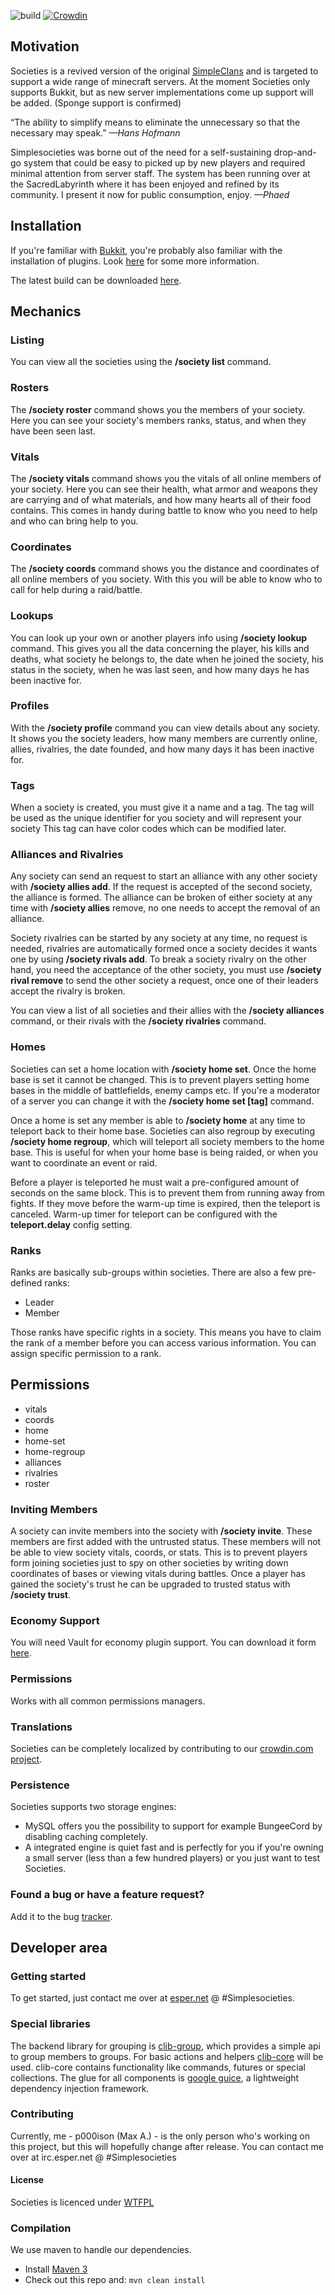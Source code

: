 ![build](https://api.travis-ci.org/Catharos/Societies.png) [![Crowdin](https://d322cqt584bo4o.cloudfront.net/societies/localized.png)](https://crowdin.com/project/societies)

## Motivation

Societies is a revived version of the original [SimpleClans](http://dev.bukkit.org/bukkit-plugins/simpleclans/) and is targeted to support a wide range of minecraft servers.
At the moment Societies only supports Bukkit, but as new server implementations come up support will be added. (Sponge support is confirmed)

“The ability to simplify means to eliminate the unnecessary so that the necessary may speak.”
*—Hans Hofmann*

Simplesocieties was borne out of the need for a self-sustaining drop-and-go system that could be easy to picked up by new players and required minimal attention from server staff. The system has been running over at the SacredLabyrinth where it has been enjoyed and refined by its community. I present it now for public consumption, enjoy.
*—Phaed*


## Installation

If you're familiar with [Bukkit](http://bukkit.org/), you're probably also familiar with the installation of plugins.
Look [here](http://wiki.bukkit.org/Installing_Plugins) for some more information.

The latest build can be downloaded [here](http://build.frederik-schmitt.de/).


## Mechanics

### Listing
You can view all the societies using the **/society list** command.

### Rosters
The **/society roster** command shows you the members of your society.
Here you can see your society's members ranks, status, and when they have been seen last.


### Vitals
The **/society vitals** command shows you the vitals of all online members of your society.
Here you can see their health, what armor and weapons they are carrying and of what materials,
and how many hearts all of their food contains.
This comes in handy during battle to know who you need to help and who can bring help to you.


### Coordinates
The **/society coords** command shows you the distance and coordinates of all online members of you society.
 With this you will be able to know who to call for help during a raid/battle.


### Lookups
You can look up your own or another players info using **/society lookup** command.
This gives you all the data concerning the player, his kills and deaths, what society he belongs to,
the date when he joined the society, his status in the society, when he was last seen, and how many days he has been inactive for.


### Profiles
With the **/society profile** command you can view details about any society.
It shows you the society leaders, how many members are currently online, allies, rivalries, the date founded,
and how many days it has been inactive for.


### Tags
When a society is created, you must give it a name and a tag. The tag will be used as the unique identifier for you society
and will represent your society
This tag can have color codes which can be modified later.

### Alliances and Rivalries
Any society can send an request to start an alliance with any other society with **/society allies add**.
If the request is accepted of the second society, the alliance is formed.
The alliance can be broken of either society at any time with **/society allies** remove, no one needs to accept the removal of an alliance.

Society rivalries can be started by any society at any time, no request is needed,
rivalries are automatically formed once a society decides it wants one by using **/society rivals add**.
To break a society rivalry on the other hand, you need the acceptance of the other society,
you must use **/society rival remove** to send the other society a request, once one of their leaders accept the rivalry is broken.

You can view a list of all societies and their allies with the **/society alliances** command,
or their rivals with the **/society rivalries** command.


### Homes
Societies can set a home location with **/society home set**. Once the home base is set it cannot be changed.
This is to prevent players setting home bases in the middle of battlefields, enemy camps etc.
If you're a moderator of a server you can change it with the **/society home set [tag]** command.

Once a home is set any member is able to **/society home** at any time to teleport back to their home base.
Societies can also regroup by executing **/society home regroup**, which will teleport all society members to the home base.
This is useful for when your home base is being raided, or when you want to coordinate an event or raid.

Before a player is teleported he must wait a pre-configured amount of seconds on the same block.
This is to prevent them from running away from fights. If they move before the warm-up time is expired,
then the teleport is canceled. Warm-up timer for teleport can be configured with the **teleport.delay** config setting.


### Ranks
Ranks are basically sub-groups within societies. There are also a few pre-defined ranks:

- Leader
- Member

Those ranks have specific rights in a society. This means you have to claim the rank of a member before you can access
various information.
You can assign specific permission to a rank.

## Permissions

- vitals
- coords
- home
- home-set
- home-regroup
- alliances
- rivalries
- roster


### Inviting Members
A society can invite members into the society with **/society invite**.
These members are first added with the untrusted status.
These members will not be able to view society vitals, coords, or stats.
This is to prevent players form joining societies just to spy on other societies by writing down coordinates of bases
or viewing vitals during battles.
 Once a player has gained the society's trust he can be upgraded to trusted status with **/society trust**.


### Economy Support
You will need Vault for economy plugin support.
You can download it form [here](http://dev.bukkit.org/server-mods/vault/).


### Permissions
Works with all common permissions managers.


### Translations
Societies can be completely localized by contributing to our [crowdin.com project](https://crowdin.com/project/societies).

### Persistence
Societies supports two storage engines:

- MySQL offers you the possibility to support for example BungeeCord by disabling caching completely.
- A integrated engine is quiet fast and is perfectly for you if you're owning a small server (less than a few hundred players) or you just want to test Societies.


### Found a bug or have a feature request?
Add it to the bug [tracker](https://github.com/Catharos/Societies/issues).


## Developer area
### Getting started

To get started, just contact me over at [esper.net](http://esper.net/publicirc.php) @ #Simplesocieties.

### Special libraries

The backend library for grouping is [clib-group](https://github.com/Catharos/clib-groups), which provides a simple api to group members to groups. For basic actions and helpers [clib-core](https://github.com/Catharos/clib-core) will be used. clib-core contains functionality like commands, futures or special collections.
The glue for all components is [google guice](https://code.google.com/p/google-guice/), a lightweight dependency injection framework.

### Contributing

Currently, me - p000ison (Max A.) - is the only person who's working on this project, but this will hopefully change after release. You can contact me over at irc.esper.net @ #Simplesocieties

#### License

Societies is licenced under [WTFPL](http://www.wtfpl.net/)


### Compilation

We use maven to handle our dependencies.

* Install [Maven 3](http://maven.apache.org/download.html)
* Check out this repo and: `mvn clean install`
